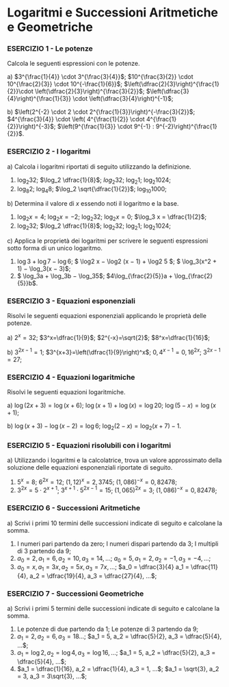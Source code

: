 
# Logaritmi e Successioni Aritmetiche e Geometriche

### ESERCIZIO 1 - Le potenze

Calcola le seguenti espressioni con le potenze.

a) $3^{\frac{1}{4}} \cdot 3^{\frac{3}{4}}$;    $10^{\frac{3}{2}} \cdot 10^{\frac{2}{3}} \cdot 10^{-\frac{1}{6}}$;    $\left(\dfrac{2}{3}\right)^{\frac{1}{2}}\cdot \left(\dfrac{2}{3}\right)^{\frac{3}{2}}$;    $\left(\dfrac{3}{4}\right)^{\frac{1}{3}} \cdot \left(\dfrac{3}{4}\right)^{-1}$;

b) $\left(2^{-2} \cdot 2 \cdot 2^{\frac{1}{3}}\right)^{-\frac{3}{2}}$;    $4^{\frac{3}{4}} \cdot \left( 4^{\frac{1}{2}} \cdot 4^{\frac{1}{2}}\right)^{-3}$;    $\left(9^{\frac{1}{3}} \cdot 9^{-1} : 9^{-2}\right)^{\frac{1}{2}}$.




### ESERCIZIO 2 - I logaritmi

a) Calcola i logaritmi riportati di seguito utilizzando la definizione.

1. $\log_2 32$;  $\log_2 \dfrac{1}{8}$;  $log_2 32$;  $\log_2 1$;  $\log_2 1024$;
2. $\log_8 2$;  $\log_4 8$;  $\log_2 \sqrt{\dfrac{1}{2}}$;  $\log_{10} 1000$;

b) Determina il valore di $x$ essendo noti il logaritmo e la base.

1. $\log_2 x = 4$;  $\log_2 x = -2$;  $\log_2 32$;  $\log_2 x= 0$;  $\log_3 x = \dfrac{1}{2}$;
2. $\log_2 32$;  $\log_2 \dfrac{1}{8}$;  $\log_2 32$;  $\log_2 1$;  $\log_2 1024$;

c) Applica le proprietà dei logaritmi per scrivere le seguenti espressioni sotto forma di un unico logaritmo.

1. $\log3 + \log 7 − \log 6$;     $ \log2 x − \log2 (x − 1) + \log2 5 $;     $ \log_3(x^2 + 1) − \log_3(x − 3)$;
2. $ \log_3a + \log_3b − \log_35$;     $4\log_{\frac{2}{5}}a + \log_{\frac{2}{5}}b$.



### ESERCIZIO 3 - Equazioni esponenziali

Risolvi le seguenti equazioni esponenziali applicando le proprietà delle potenze.

a) $2^x=32$;   $3^x=\dfrac{1}{9}$;   $2^{-x}=\sqrt{2}$;   $8^x=\dfrac{1}{16}$;   

b) $3^{2x-1}=1$;   $3^{x+3}=\left(\dfrac{1}{9}\right)^x$;   $0,4^{x-1}=0,16^{2x}$;   $3^{2x-1}=27$;



### ESERCIZIO 4 - Equazioni logaritmiche

Risolvi le seguenti equazioni logaritmiche.

a) $\log(2x+3)=\log(x+6)$;     $\log(x+1)+\log(x)=\log20$;     $\log(5-x)=\log(x+1)$;

b) $\log(x+3)-\log(x-2)=\log6$;     $\log_2(2-x)=\log_2(x+7)-1$.



### ESERCIZIO 5 - Equazioni risolubili con i logaritmi

a) Utilizzando i logaritmi e la calcolatrice, trova un valore approssimato della soluzione delle equazioni esponenziali riportate di seguito.

1. $5^x=8$;   $6^{2x}=12$;   $(1,12)^x=2,3745$;       $(1,086)^{-x}=0,82478$;
2. $3^{2x}=5 \cdot 2^{x+1}$;   $3^{x+1} \cdot 5^{2x-1}=15$;   $(1,065)^{2x}=3$;   $(1,086)^{-x}=0,82478$;



### ESERCIZIO 6 - Successioni Aritmetiche

a) Scrivi i primi 10 termini delle successioni indicate di seguito e calcolane la somma.

1. I numeri pari partendo da zero; I numeri dispari partendo da 3; I multipli di 3 partendo da 9;
2. $a_0 = 2, a_1 = 6, a_2 = 10, a_3 = 14, ...$;     $a_0 = 5, a_1 = 2, a_2 = -1, a_3 = -4, ...$;
3. $a_0 = x, a_1 = 3x, a_2 = 5x, a_3 = 7x, ...$;     $a_0 = \dfrac{3}{4} a_1 = \dfrac{11}{4}, a_2 = \dfrac{19}{4}, a_3 = \dfrac{27}{4}, ...$;



### ESERCIZIO 7 - Successioni Geometriche

a) Scrivi i primi 5 termini delle successioni indicate di seguito e calcolane la somma.

1. Le potenze di due partendo da 1; Le potenze di 3 partendo da 9;
2. $a_1 = 2, a_2 = 6, a_3 = 18 ...$;     $a_1 = 5, a_2 = \dfrac{5}{2}, a_3 = \dfrac{5}{4}, ...$;
3. $a_1 = \log2, a_2 = \log4, a_3 = \log16, ...$;     $a_1 = 5, a_2 = \dfrac{5}{2}, a_3 = \dfrac{5}{4}, ...$;
4. $a_1 = \dfrac{1}{16}, a_2 = \dfrac{1}{4}, a_3 = 1, ...$;     $a_1 = \sqrt{3}, a_2 = 3, a_3 = 3\sqrt{3}, ...$;
